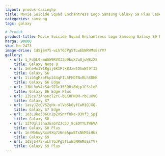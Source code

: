 ```yaml
---
layout: produk-casinghp
title: Movie Suicide Squad Enchantress Logo Samsung Galaxy S9 Plus Case
categories: samsung
tags: galaxy

# Produk
product-title: Movie Suicide Squad Enchantress Logo Samsung Galaxy S9 Plus Case
harga: 90000
sku: hn-2473
image-drive: 1dSjS47S-wLhTGJPg5TLwEbNRWMsEsYV7
gallery:
  - url: 1_Fd0L9-mWGW9RVXI3d9buX7uOjuW8zXS
    title: Galaxy Note 8
  - url: 1eheHn3Y1Rgij6KIFtk8JzwtQhwWf9fI2
    title: Galaxy S6
  - url: 1lib5gMzoFkp244qFIL5FHDTNvRLh88hK
    title: Galaxy S6 Edge
  - url: 13NLRxV4cS4c97Gc355QHi8Wjp1CSsleP
    title: Galaxy S6 Edge Plus
  - url: 1ISce73Ansncl2rC-bLK0PN0H-rbCuXV0
    title: Galaxy S7
  - url: 1asyJZcQVSZgHx-olVb5k0yfCwM1QJXQ-
    title: Galaxy S7 Edge
  - url: 1o3LUke33GCn2pZVSnrfUke-93Vf3_Spj
    title: Galaxy S8
  - url: 1ZTOglIlnaJEabYZJc5J_8cEOYYLTWEVA
    title: Galaxy S8 Plus
  - url: 1nrMo6wyRxx9Xq7z6neApwBTxNkMSiHbz
    title: Galaxy S9
  - url: 1dSjS47S-wLhTGJPg5TLwEbNRWMsEsYV7
    title: Galaxy S9 Plus
---
```

